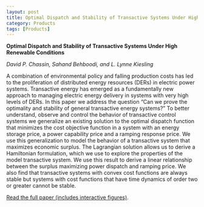 ```yaml
---
layout: post
title: Optimal Dispatch and Stability of Transactive Systems Under High Renewable Conditions
category: Products
tags: [Products]
---
```


**Optimal Dispatch and Stability of Transactive Systems Under High Renewable Conditions**

*David P. Chassin, Sahand Behboodi, and L. Lynne Kiesling*

A combination of environmental policy and falling production costs has led to
the proliferation of distributed energy resources (DERs) in electric power
systems. Transactive energy has emerged as a fundamentally new approach to
managing electric energy delivery in systems with very high levels of DERs.
In this paper we address the question “Can we prove the optimality and
stability of general transactive energy systems?” To better understand,
observe and control the behavior of transactive control systems we generalize
an existing solution to the optimal dispatch function that minimizes the cost
objective function in a system with an energy storage price, a power
capability price and a ramping response price. We use this generalization to
model the behavior of a transactive system that maximizes economic surplus.
The Lagrangian solution allows us to derive a Hamiltonian formulation, which
we use to explore the properties of the model transactive system. We use this
result to derive a linear relationship between the surplus maximizing power
dispatch and ramping price. We also find that transactive systems with convex
cost functions are always stable but systems with cost functions that have
time dynamics of order two or greater cannot be stable.

[Read the full paper (includes interactive figures)](https://marimo.io/p/@eudoxys/notebook-0hbx3g?show-code=false).
